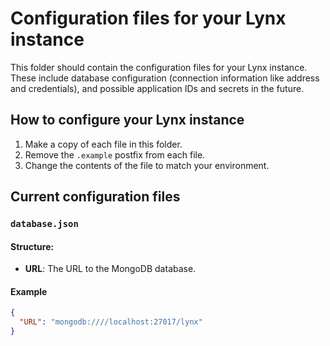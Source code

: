 # Configuration files for your Lynx instance
This folder should contain the configuration files for your Lynx instance.
These include database configuration (connection information like address and credentials), and possible application IDs and secrets in the future.

## How to configure your Lynx instance
1. Make a copy of each file in this folder.
2. Remove the `.example` postfix from each file.
3. Change the contents of the file to match your environment.

## Current configuration files

### `database.json`

#### Structure:
 * **URL**: The URL to the MongoDB database.

#### Example
```json
{
  "URL": "mongodb:////localhost:27017/lynx"
}
```